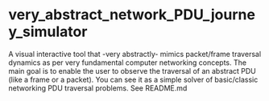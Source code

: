 # very_abstract_network_PDU_journey_simulator
A visual interactive tool that -very abstractly- mimics packet/frame traversal dynamics as per very fundamental computer networking concepts. The main goal is to enable the user to observe the traversal of an abstract PDU (like a frame or a packet). You can see it as a simple solver of basic/classic networking PDU traversal problems. See README.md
